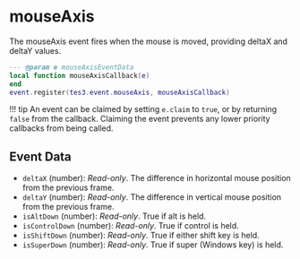 # mouseAxis
<div class="search_terms" style="display: none">mouseaxis</div>

<!---
	This file is autogenerated. Do not edit this file manually. Your changes will be ignored.
	More information: https://github.com/MWSE/MWSE/tree/master/docs
-->

The mouseAxis event fires when the mouse is moved, providing deltaX and deltaY values.

```lua
--- @param e mouseAxisEventData
local function mouseAxisCallback(e)
end
event.register(tes3.event.mouseAxis, mouseAxisCallback)
```

!!! tip
	An event can be claimed by setting `e.claim` to `true`, or by returning `false` from the callback. Claiming the event prevents any lower priority callbacks from being called.

## Event Data

* `deltaX` (number): *Read-only*. The difference in horizontal mouse position from the previous frame.
* `deltaY` (number): *Read-only*. The difference in vertical mouse position from the previous frame.
* `isAltDown` (number): *Read-only*. True if alt is held.
* `isControlDown` (number): *Read-only*. True if control is held.
* `isShiftDown` (number): *Read-only*. True if either shift key is held.
* `isSuperDown` (number): *Read-only*. True if super (Windows key) is held.

